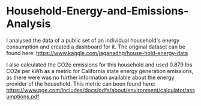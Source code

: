 # Household-Energy-and-Emissions-Analysis

I analysed the data of a public set of an individual household's energy consumption and created a dashboard for it. 
The original dataset can be found here: https://www.kaggle.com/jaganadhg/house-hold-energy-data

I also calculated the CO2e emissions for this household and used 0.879 lbs CO2e per kWh as a metric for California state energy generation emissions, as there were was no further information available about the energy provider of the household. This metric can been found here: https://www.pge.com/includes/docs/pdfs/about/environment/calculator/assumptions.pdf
